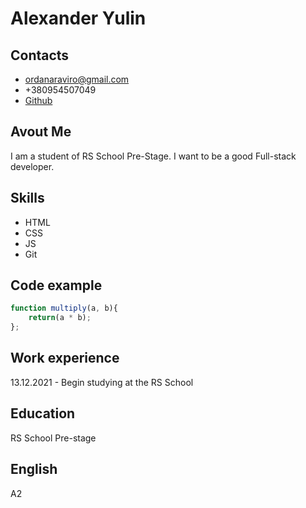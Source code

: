 
# Alexander Yulin

## Contacts
* ordanaraviro@gmail.com
* +380954507049
* [Github](https://github.com/ordinaraviro)

## Avout Me
I am a student of RS School Pre-Stage. I want to be a good Full-stack developer.

## Skills
* HTML
* CSS
* JS
* Git

## Code example
```js
function multiply(a, b){
    return(a * b);
};
```

## Work experience
13.12.2021 - Begin studying at the RS School

## Education
RS School Pre-stage

## English
A2

